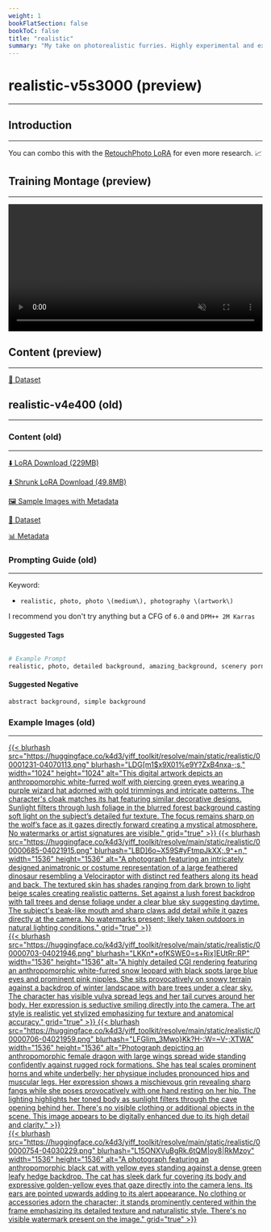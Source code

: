 ```yaml
---
weight: 1
bookFlatSection: false
bookToC: false
title: "realistic"
summary: "My take on photorealistic furries. Highly experimental and extremely fun!"
---
```


<!--markdownlint-disable MD025 MD033 -->

# realistic-v5s3000 (preview)

---

## Introduction

---

You can combo this with the [RetouchPhoto LoRA](https://civitai.com/models/343602/retouchphoto-for-ponyv6) for even more research. 📈

## Training Montage (preview)

---

<div style="text-align: center;">
    <video style="width: 100%;" autoplay loop muted playsinline>
        <source src="https://huggingface.co/k4d3/yiff_toolkit6/resolve/main/static/realistic/sample_sample00.mp4" type="video/mp4">
        Your browser does not support the video tag.
    </video>
</div>

## Content (preview)

---

[📐 Dataset](https://huggingface.co/datasets/k4d3/realistic)

## realistic-v4e400 (old)

---

### Content (old)

---

[⬇️ LoRA Download (229MB)](https://huggingface.co/k4d3/yiff_toolkit/resolve/main/ponyxl_loras/realistic-v4e400.safetensors?download=true)

[⬇️ Shrunk LoRA Download (49.8MB)](https://huggingface.co/k4d3/yiff_toolkit/resolve/main/ponyxl_loras_shrunk_2/realistic-v4e400_frockpt1_th-3.55.safetensors?download=true)

[🖼️ Sample Images with Metadata](https://huggingface.co/k4d3/yiff_toolkit/tree/main/static/{})

[📐 Dataset](https://huggingface.co/datasets/k4d3/furry/tree/main/realistic)

[📊 Metadata](https://huggingface.co/k4d3/yiff_toolkit/raw/main/ponyxl_loras/realistic-v4e400.json)

### Prompting Guide (old)

---

Keyword:

- `realistic, photo, photo \(medium\), photography \(artwork\)`

I recommend you don't try anything but a CFG of `6.0` and `DPM++ 2M Karras`

#### Suggested Tags

```python

# Example Prompt
realistic, photo, detailed background, amazing_background, scenery porn, <your prompt>
```

#### Suggested Negative

```md
abstract background, simple background
```

### Example Images (old)

---

<div class="image-grid">
  <div class="image-grid-container">
    <a href="https://huggingface.co/k4d3/yiff_toolkit/resolve/main/static/realistic/00001231-04070113.png">
      {{< blurhash
        src="https://huggingface.co/k4d3/yiff_toolkit/resolve/main/static/realistic/00001231-04070113.png"
        blurhash="LDG[m1$x9X01%e9Y?ZxB4nxa-;s,"
        width="1024"
        height="1024"
        alt="This digital artwork depicts an anthropomorphic white-furred wolf with piercing green eyes wearing a purple wizard hat adorned with gold trimmings and intricate patterns. The character's cloak matches its hat featuring similar decorative designs. Sunlight filters through lush foliage in the blurred forest background casting soft light on the subject’s detailed fur texture. The focus remains sharp on the wolf’s face as it gazes directly forward creating a mystical atmosphere. No watermarks or artist signatures are visible."
        grid="true"
      >}}
    </a>
    <a href="https://huggingface.co/k4d3/yiff_toolkit/resolve/main/static/realistic/00000685-04021915.png">
      {{< blurhash
        src="https://huggingface.co/k4d3/yiff_toolkit/resolve/main/static/realistic/00000685-04021915.png"
        blurhash="LBD]6o~X59S#yFtmpJkXX;.9^+n,"
        width="1536"
        height="1536"
        alt="A photograph featuring an intricately designed animatronic or costume representation of a large feathered dinosaur resembling a Velociraptor with distinct red feathers along its head and back. The textured skin has shades ranging from dark brown to light beige scales creating realistic patterns. Set against a lush forest backdrop with tall trees and dense foliage under a clear blue sky suggesting daytime. The subject's beak-like mouth and sharp claws add detail while it gazes directly at the camera. No watermarks present; likely taken outdoors in natural lighting conditions."
        grid="true"
      >}}
    </a>
  </div>
</div>
<div class="image-grid">
  <div class="image-grid-container">
    <a href="https://huggingface.co/k4d3/yiff_toolkit/resolve/main/static/realistic/00000703-04021946.png">
      {{< blurhash
        src="https://huggingface.co/k4d3/yiff_toolkit/resolve/main/static/realistic/00000703-04021946.png"
        blurhash="LKKn*+ofKSWE0=s+Rix]EUtRr:RP"
        width="1536"
        height="1536"
        alt="A highly detailed CGI rendering featuring an anthropomorphic white-furred snow leopard with black spots large blue eyes and prominent pink nipples. She sits provocatively on snowy terrain against a backdrop of winter landscape with bare trees under a clear sky. The character has visible vulva spread legs and her tail curves around her body. Her expression is seductive smiling directly into the camera. The art style is realistic yet stylized emphasizing fur texture and anatomical accuracy."
        grid="true"
      >}}
    </a>
    <a href="https://huggingface.co/k4d3/yiff_toolkit/resolve/main/static/realistic/00000706-04021959.png">
      {{< blurhash
      src="https://huggingface.co/k4d3/yiff_toolkit/resolve/main/static/realistic/00000706-04021959.png"
          blurhash="LFGIim_3Mwo}Kk?H-:W=~V-;XTWA"
          width="1536"
          height="1536"
          alt="Photograph depicting an anthropomorphic female dragon with large wings spread wide standing confidently against rugged rock formations. She has teal scales prominent horns and white underbelly; her physique includes pronounced hips and muscular legs. Her expression shows a mischievous grin revealing sharp fangs while she poses provocatively with one hand resting on her hip. The lighting highlights her toned body as sunlight filters through the cave opening behind her. There's no visible clothing or additional objects in the scene. This image appears to be digitally enhanced due to its high detail and clarity."
      >}}
    </a>
  </div>
</div>
<div class="image-grid">
  <div class="image-grid-container">
    <a href="https://huggingface.co/k4d3/yiff_toolkit/resolve/main/static/realistic/00000754-04030229.png">
      {{< blurhash
        src="https://huggingface.co/k4d3/yiff_toolkit/resolve/main/static/realistic/00000754-04030229.png"
        blurhash="L15ONXVuBgRk.6tQM|oy8|RkMzoy"
        width="1536"
        height="1536"
        alt="A photograph featuring an anthropomorphic black cat with yellow eyes standing against a dense green leafy hedge backdrop. The cat has sleek dark fur covering its body and expressive golden-yellow eyes that gaze directly into the camera lens. Its ears are pointed upwards adding to its alert appearance. No clothing or accessories adorn the character; it stands prominently centered within the frame emphasizing its detailed texture and naturalistic style. There's no visible watermark present on the image."
        grid="true"
      >}}
    </a>
  </div>
</div>
